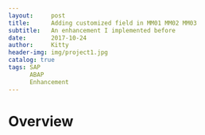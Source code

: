 ```yaml
---
layout:     post                  
title:      Adding customized field in MM01 MM02 MM03            
subtitle:   An enhancement I implemented before
date:       2017-10-24            
author:     Kitty                     
header-img: img/project1.jpg   
catalog: true                      
tags: SAP 
      ABAP 
      Enhancement
---
```

# Overview
